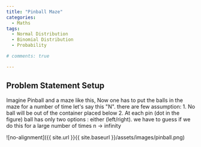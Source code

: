 ```yaml
---
title: "Pinball Maze"
categories:
  - Maths
tags:
  - Normal Distribution
  - Binomial Distribution
  - Probability 

# comments: true

--- 
```


## Problem Statement Setup
Imagine Pinball and a maze like this, Now one has to put the balls in the maze for a number of time let's say this "N". there are few assumption: 1. No ball will be out of the container placed below 2. At each pin (dot in the figure) ball has only two options : either (left/right). 
we have to guess if we do this for a large number of times n -> infinity

![no-alignment]({{ site.url }}{{ site.baseurl }}/assets/images/pinball.png)
